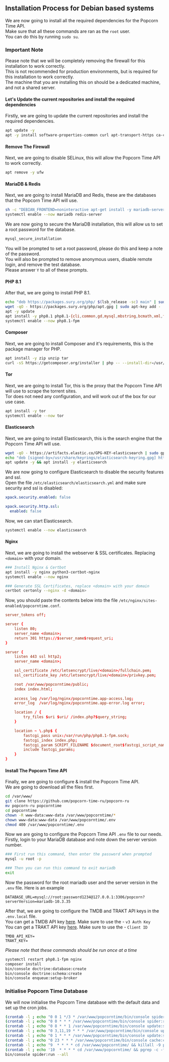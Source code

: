 ## Installation Process for Debian based systems
We are now going to install all the required dependencies for the Popcorn Time API.<br>
Make sure that all these commands are ran as the `root` user.<br>
You can do this by running `sudo su`.<br>

### Important Note
Please note that we will be completely removing the firewall for this installation to work correctly.<br>
This is not recommended for production environments, but is required for this installation to work correctly.<br>
The machine that you are installing this on should be a dedicated machine, and not a shared server.

#### Let's Update the current repositories and install the required dependencies
Firstly, we are going to update the current repositories and install the required dependencies.<br>
```sh
apt update -y
apt -y install software-properties-common curl apt-transport-https ca-certificates gnupg lsb-release git
```

#### Remove The Firewall
Next, we are going to disable SELinux, this will allow the Popcorn Time API to work correctly.<br>
```sh
apt remove -y ufw
```

#### MariaDB & Redis
Next, we are going to install MariaDB and Redis, these are the databases that the Popcorn Time API will use.<br>
```sh
sh -c "DEBIAN_FRONTEND=noninteractive apt-get install -y mariadb-server mariadb-client mariadb-common redis-server"
systemctl enable --now mariadb redis-server
```
We are now going to secure the MariaDB installation, this will allow us to set a root password for the database.<br>
```sh
mysql_secure_installation
```
You will be prompted to set a root password, please do this and keep a note of the password.<br>
You will also be prompted to remove anonymous users, disable remote login, and remove the test database.<br>
Please answer `Y` to all of these prompts.<br>

#### PHP 8.1
After that, we are going to install PHP 8.1.<br>
```sh
echo "deb https://packages.sury.org/php/ $(lsb_release -sc) main" | sudo tee /etc/apt/sources.list.d/sury-php.list
wget -qO - https://packages.sury.org/php/apt.gpg | sudo apt-key add -
apt -y update
apt install -y php8.1 php8.1-{cli,common,gd,mysql,mbstring,bcmath,xml,fpm,curl,zip,redis}
systemctl enable --now php8.1-fpm
```

#### Composer
Next, we are going to install Composer and it's requirements, this is the package manager for PHP.<br>
```sh
apt install -y zip unzip tar
curl -sS https://getcomposer.org/installer | php -- --install-dir=/usr/local/bin --filename=composer
```

#### Tor
Next, we are going to install Tor, this is the proxy that the Popcorn Time API will use to scrape the torrent sites.<br>
Tor does not need any configuration, and will work out of the box for our use case.<br>
```sh
apt install -y tor
systemctl enable --now tor
```

#### Elasticsearch
Next, we are going to install Elasticsearch, this is the search engine that the Popcorn Time API will use.<br>
```sh
wget -qO - https://artifacts.elastic.co/GPG-KEY-elasticsearch | sudo gpg --dearmor -o /usr/share/keyrings/elasticsearch-keyring.gpg
echo "deb [signed-by=/usr/share/keyrings/elasticsearch-keyring.gpg] https://artifacts.elastic.co/packages/8.x/apt stable main" | sudo tee /etc/apt/sources.list.d/elastic-8.x.list
apt update -y && apt install -y elasticsearch
```
We are now going to configure Elasticsearch to disable the security features and ssl.<br>
Open the file `/etc/elasticsearch/elasticsearch.yml` and make sure security and ssl is disabled:<br>
```yaml
xpack.security.enabled: false

xpack.security.http.ssl:
  enabled: false
```
Now, we can start Elasticsearch.<br>
```sh
systemctl enable --now elasticsearch
```

#### Nginx
Next, we are going to install the webserver & SSL certificates. Replacing `<domain>` with your domain.<br>
```sh
### Install Nginx & Certbot
apt install -y nginx python3-certbot-nginx
systemctl enable --now nginx

### Generate SSL Certificates, replace <domain> with your domain
certbot certonly --nginx -d <domain>
```
Now, you should paste the contents below into the file `/etc/nginx/sites-enabled/popcorntime.conf`.<br>
```conf
server_tokens off;

server {
    listen 80;
    server_name <domain>;
    return 301 https://$server_name$request_uri;
}

server {
    listen 443 ssl http2;
    server_name <domain>;

    ssl_certificate /etc/letsencrypt/live/<domain>/fullchain.pem;
    ssl_certificate_key /etc/letsencrypt/live/<domain>/privkey.pem;

    root /var/www/popcorntime/public;
    index index.html;
    
    access_log /var/log/nginx/popcorntime.app-access.log;
    error_log  /var/log/nginx/popcorntime.app-error.log error;

    location / {
        try_files $uri $uri/ /index.php?$query_string;
    }

    location ~ \.php$ {
        fastcgi_pass unix:/var/run/php/php8.1-fpm.sock;
        fastcgi_index index.php;
        fastcgi_param SCRIPT_FILENAME $document_root$fastcgi_script_name;
        include fastcgi_params;
    }
}
```

#### Install The Popcorn Time API
Finally, we are going to configure & install the Popcorn Time API.<br>
We are going to download all the files first.<br>
```sh
cd /var/www/
git clone https://github.com/popcorn-time-ru/popcorn-ru
mv popcorn-ru popcorntime
cd popcorntime
chown -R www-data:www-data /var/www/popcorntime/*
chown www-data:www-data /var/www/popcorntime/.env
chmod 400 /var/www/popcorntime/.env
```
Now we are going to configure the Popcorn Time API `.env` file to our needs.<br>
Firstly, login to your MariaDB database and note down the server version number.<br>
```sh
### First run this command, then enter the password when prompted
mysql -u root -p

### Then you can run this command to exit mariadb
exit
```
Now the password for the root mariadb user and the server version in the `.env` file. Here is an example<br>
```env
DATABASE_URL=mysql://root:password1234@127.0.0.1:3306/popcorn?serverVersion=mariadb-10.3.35
```
After that, we are going to configure the TMDB and TRAKT API keys in the `.env.local` file.<br>
You can get a TMDB API key [here](https://www.themoviedb.org/settings/api). Make sure to use the - `v3 Auth Key`<br>
You can get a TRAKT API key [here](https://trakt.tv/oauth/applications/). Make sure to use the - `Client ID`<br>
```env
TMDB_API_KEY=
TRAKT_KEY=
```

<i>Please note that these commands should be run once at a time</i>
```sh
systemctl restart php8.1-fpm nginx
composer install
bin/console doctrine:database:create
bin/console doctrine:schema:create
bin/console enqueue:setup-broker
```

### Initialise Popcorn Time Database
We will now initialise the Popcorn Time database with the default data and set up the cron jobs.<br>
```sh
(crontab -l ; echo "0 0 1 */3 * /var/www/popcorntime/bin/console spider:run --all")| crontab -
(crontab -l ; echo "0 0 * * * /var/www/popcorntime/bin/console spider:run --all --last=48")| crontab -
(crontab -l ; echo "0 8 * * 1 /var/www/popcorntime/bin/console update:stat")| crontab -
(crontab -l ; echo "0 3,11,19 * * * /var/www/popcorntime/bin/console update:trending")| crontab -
(crontab -l ; echo "0 1 * * * /var/www/popcorntime/bin/console update:syncOld 500 --days-check=180 --days-delete=360")| crontab -
(crontab -l ; echo "0 23 * * * /var/www/popcorntime/bin/console cache:clear")| crontab -
(crontab -l ; echo "9  * * * * cd /var/www/popcorntime/ && killall -9 php")| crontab -
(crontab -l ; echo '10  * * * * cd /var/www/popcorntime/ && pgrep -c -f enqueue:consume || bin/console enqueue:consume --time-limit="now + 55 minutes" --no-debug --memory-limit=200')| crontab -
bin/console spider:run --all
```
